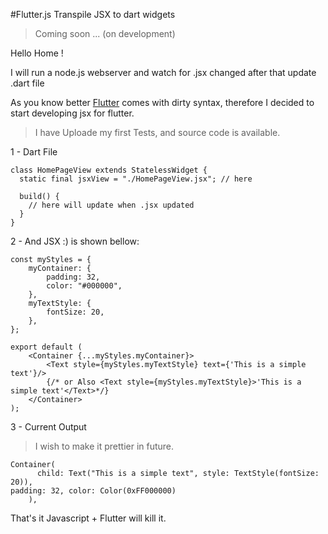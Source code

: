 #Flutter.js Transpile JSX to dart widgets
> Coming soon ... (on development)

Hello Home !

I will run a node.js webserver and watch for .jsx changed after that update .dart file

As you know better <a href='https://flutter.dev'>Flutter</a> comes with dirty syntax, therefore I decided to start developing jsx for flutter.

>I have Uploade my first Tests, and source code is available.

1 - Dart File
```
class HomePageView extends StatelessWidget {
  static final jsxView = "./HomePageView.jsx"; // here

  build() {
    // here will update when .jsx updated    
  }
}
```

2 - And JSX :) is shown bellow:

```
const myStyles = {
    myContainer: {
        padding: 32,
        color: "#000000",
    },
    myTextStyle: {
        fontSize: 20,
    },
};

export default (
    <Container {...myStyles.myContainer}>
        <Text style={myStyles.myTextStyle} text={'This is a simple text'}/>
        {/* or Also <Text style={myStyles.myTextStyle}>'This is a simple text'</Text>*/}
    </Container>
);

```
3 - Current Output

> I wish to make it prettier in future.
```
Container( 
      child: Text("This is a simple text", style: TextStyle(fontSize: 20)), 
padding: 32, color: Color(0xFF000000)      
    ),

```


That's it Javascript + Flutter will kill it.